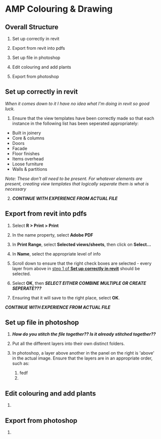 # AMP Colouring & Drawing

## Overall Structure

1. Set up correctly in revit

2. Export from revit into pdfs

3. Set up file in photoshop

4. Edit colouring and add plants

5. Export from photoshop

## <a name="revitSetUp">Set up correctly in revit</a>

*When it comes down to it I have no idea what I'm doing in revit so good luck.*

1. Ensure that the view templates have been correctly made so that each instance in the following list has been seperated appropriately:

 - Built in joinery
 - Core & columns
 - Doors
 - Facade
 - Floor finishes
 - Items overhead
 - Loose furniture
 - Walls & partitions
 
 *Note: These don't all need to be present. For whatever elements are present, creating view templates that logically seperate them is what is necessary*

2. ***CONTINUE WITH EXPERIENCE FROM ACTUAL FILE***

## Export from revit into pdfs

1. Select **R > Print > Print**

2. In the name property, select **Adobe PDF**

3. In **Print Range**, select **Selected views/sheets**, then click on **Select...**

4. In **Name**, select the appropriate level of info

5. Scroll down to ensure that the right check boxes are selected - every layer from above in [step 1 of **Set up correctly in revit**](#revitSetUp) should be selected.

6. Select **OK**, then ***SELECT EITHER COMBINE MULTIPLE OR CREATE SEPERATE???***

7. Ensuring that it will save to the right place, select **OK**. 

***CONTINUE WITH EXPERIENCE FROM ACTUAL FILE***



## Set up file in photoshop

1. ***How do you stitch the file together?? Is it already stitched together??***

2. Put all the different layers into their own distinct folders.

3. In photoshop, a layer above another in the panel on the right is 'above' in the actual image. Ensure that the layers are in an appropriate order, such as:

   1. fedf
   2. 

## Edit colouring and add plants

1. 

## Export from photoshop

1. 
